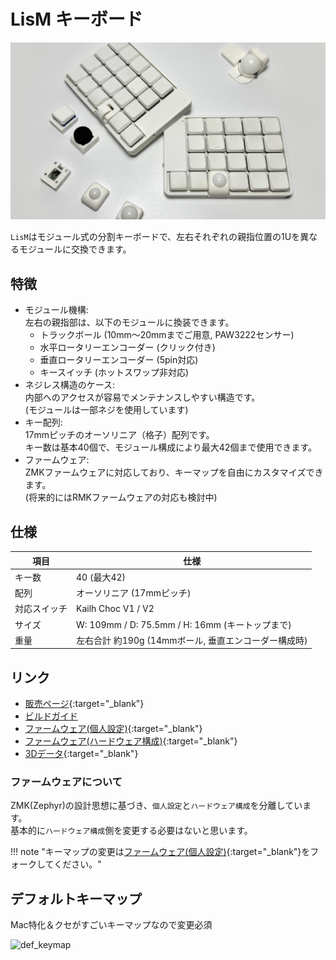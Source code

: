 # LisM キーボード

![top](img/top.jpeg)

`LisM`はモジュール式の分割キーボードで、左右それぞれの親指位置の1Uを異なるモジュールに交換できます。

## 特徴
- モジュール機構:  
  左右の親指部は、以下のモジュールに換装できます。  
    * トラックボール (10mm〜20mmまでご用意, PAW3222センサー)
    * 水平ロータリーエンコーダー (クリック付き)
    * 垂直ロータリーエンコーダー (5pin対応)
    * キースイッチ (ホットスワップ非対応)
- ネジレス構造のケース:  
  内部へのアクセスが容易でメンテナンスしやすい構造です。  
  (モジュールは一部ネジを使用しています)
- キー配列:  
  17mmピッチのオーソリニア（格子）配列です。  
  キー数は基本40個で、モジュール構成により最大42個まで使用できます。
- ファームウェア:  
  ZMKファームウェアに対応しており、キーマップを自由にカスタマイズできます。  
  (将来的にはRMKファームウェアの対応も検討中)

## 仕様
| 項目        | 仕様 |
| ---        | --- |
| キー数      | 40 (最大42) |
| 配列        | オーソリニア (17mmピッチ) |
| 対応スイッチ | Kailh Choc V1 / V2 |
| サイズ      | W: 109mm / D: 75.5mm / H: 16mm (キートップまで) |
| 重量        | 左右合計 約190g (14mmボール, 垂直エンコーダー構成時) |

## リンク
- [販売ページ](https://shop.4mple-lab.com/items/119269662){:target="_blank"}
- [ビルドガイド](build_guides/)
- [ファームウェア(個人設定)]({{firmware_config_url}}){:target="_blank"}
- [ファームウェア(ハードウェア構成)]({{firmware_keyboard_url}}){:target="_blank"}
- [3Dデータ]({{three_d_data_url}}){:target="_blank"}

### ファームウェアについて
ZMK(Zephyr)の設計思想に基づき、`個人設定`と`ハードウェア構成`を分離しています。  
基本的に`ハードウェア構成`側を変更する必要はないと思います。   

!!! note "キーマップの変更は[ファームウェア(個人設定)]({{firmware_config_url}}){:target="_blank"}をフォークしてください。"

## デフォルトキーマップ
Mac特化＆クセがすごいキーマップなので変更必須

![def_keymap]({{keymap_svg}})
